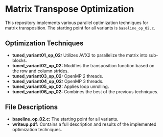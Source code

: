 # Matrix Transpose Optimization

This repository implements various parallel optimization techniques for matrix transposition. The starting point for all variants is `baseline_op_02.c`.

## Optimization Techniques

- **tuned_variant01_op_02:** Utilizes AVX2 to parallelize the matrix into sub-blocks.
- **tuned_variant02_op_02:** Modifies the transposition function based on the row and column strides.
- **tuned_variant03_op_02:** OpenMP 2 threads.
- **tuned_variant04_op_02:** OpenMP 3 threads.
- **tuned_variant05_op_02:** Applies loop unrolling.
- **tuned_variant06_op_02:** Combines the best of the previous techniques.

## File Descriptions

- **baseline_op_02.c:** The starting point for all variants.
- **writeup.pdf:** Contains a full description and results of the implemented optimization techniques.

